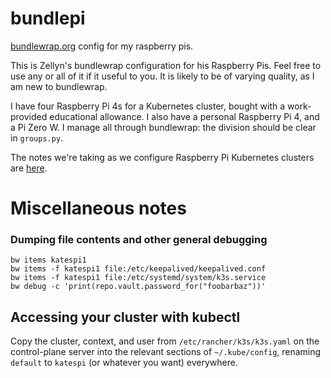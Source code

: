 # bundlepi
[bundlewrap.org](https://bundlewrap.org) config for my raspberry pis.

This is Zellyn's bundlewrap configuration for his Raspberry Pis. Feel free to use any or all of it if it useful to you. It is likely to be of varying quality, as I am new to bundlewrap.

I have four Raspberry Pi 4s for a Kubernetes cluster, bought with a work-provided educational allowance. I also have a personal Raspberry Pi 4, and a Pi Zero W. I manage all through bundlewrap: the division should be clear in `groups.py`.

The notes we're taking as we configure Raspberry Pi Kubernetes clusters are [here](https://docs.google.com/document/d/12TT49VgyPRSH7F4b_oC5rOv1Ag7RPxmSNAWbJjf3RF4).

# Miscellaneous notes

### Dumping file contents and other general debugging
```
bw items katespi1
bw items -f katespi1 file:/etc/keepalived/keepalived.conf
bw items -f katespi1 file:/etc/systemd/system/k3s.service
bw debug -c 'print(repo.vault.password_for("foobarbaz"))'
```

## Accessing your cluster with kubectl

Copy the cluster, context, and user from `/etc/rancher/k3s/k3s.yaml` on the
control-plane server into the relevant sections of `~/.kube/config`, renaming
`default` to `katespi` (or whatever you want) everywhere.
